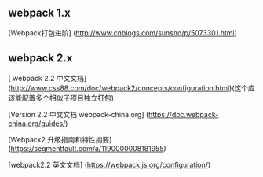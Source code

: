 
## webpack 1.x

[Webpack打包进阶]
(http://www.cnblogs.com/sunshq/p/5073301.html)

## webpack 2.x

[ webpack 2.2 中文文档]
(http://www.css88.com/doc/webpack2/concepts/configuration.html)(这个应该能配置多个相似子项目独立打包)

[Version 2.2 中文文档 webpack-china.org]
(https://doc.webpack-china.org/guides/)

[Webpack2 升级指南和特性摘要]
(https://segmentfault.com/a/1190000008181955)

[webpack2.2 英文文档]
(https://webpack.js.org/configuration/)
